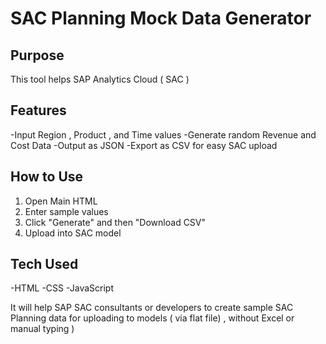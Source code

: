 # SAC Planning Mock Data Generator 

## Purpose 
This tool helps SAP Analytics Cloud ( SAC ) 

## Features 
-Input Region , Product , and Time values 
-Generate random Revenue and Cost Data 
-Output as JSON
-Export as CSV for easy SAC upload 

## How to Use 
1. Open Main HTML
2. Enter sample values
3. Click "Generate" and then "Download CSV"
4. Upload into SAC model

## Tech Used 
-HTML
-CSS
-JavaScript

It will help SAP SAC consultants or developers to create sample SAC Planning data for uploading to models ( via flat file) , without Excel or manual typing ) 

